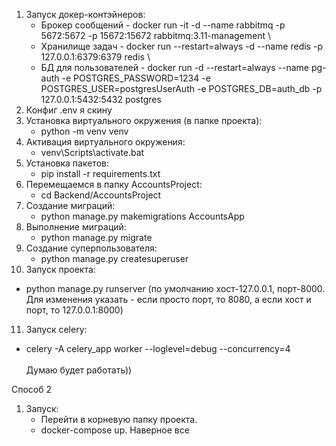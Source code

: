 1. Запуск докер-контэйнеров:
   - Брокер сообщений - docker run -it -d --name rabbitmq -p 5672:5672 -p 15672:15672 rabbitmq:3.11-management \
   - Хранилище задач - docker run --restart=always -d --name redis -p 127.0.0.1:6379:6379 redis \
   - БД для пользователей - docker run -d --restart=always --name pg-auth -e POSTGRES_PASSWORD=1234 -e POSTGRES_USER=postgresUserAuth -e POSTGRES_DB=auth_db -p 127.0.0.1:5432:5432 postgres
2. Конфиг .env я скину 
3. Установка виртуального окружения (в папке проекта):
   - python -m venv venv
4. Активация виртуального окружения:
   - venv\Scripts\activate.bat
5. Установка пакетов:
   - pip install -r requirements.txt
6. Перемещаемся в папку AccountsProject:
   - cd Backend/AccountsProject
7. Создание миграций:
   - python manage.py makemigrations AccountsApp
8. Выполнение миграций:
   - python manage.py migrate
9. Создание суперпользователя:
   - python manage.py createsuperuser
10. Запуск проекта:
   - python manage.py runserver (по умолчанию хост-127.0.0.1, порт-8000. Для изменения указать - если просто порт, то 8080, а если хост и порт, то 127.0.0.1:8000)
11. Запуск celery:
   - celery -A celery_app worker --loglevel=debug --concurrency=4 \
\
Думаю будет работать))


Способ 2

1. Запуск:
   - Перейти в корневую папку проекта.
   - docker-compose up.
Наверное все
